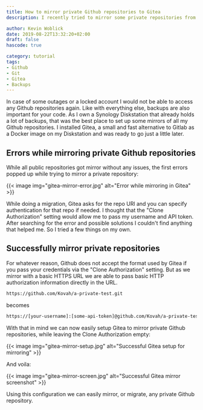 ```yaml
---
title: How to mirror private Github repositories to Gitea
description: I recently tried to mirror some private repositories from Github to my local Gitea setup which led to some errors. Here's how to do it.

author: Kevin Woblick
date: 2019-08-22T13:32:20+02:00
draft: false
hascode: true

category: tutorial
tags:
- Github
- Git
- Gitea
- Backups
---
```


In case of some outages or a locked account I would not be able to access any Github repositories again. Like with everything else, backups are also important for your code. As I own a Synology Diskstation that already holds a lot of backups, that was the best place to set up some mirrors of all my Github repositories. I installed Gitea, a small and fast alternative to Gitlab as a Docker image on my Diskstation and was ready to go just a little later.


## Errors while mirroring private Github repositories

While all public repositories got mirror without any issues, the first errors popped up while trying to mirror a private repository:

{{< image img="gitea-mirror-error.jpg" alt="Error while mirroring in Gitea" >}}

While doing a migration, Gitea asks for the repo URl and you can specify authentication for that repo if needed. I thought that the "Clone Authorization" setting would allow me to pass my username and API token. After searching for the error and possible solutions I couldn't find anything that helped me. So I tried a few things on my own.


## Successfully mirror private repositories

For whatever reason, Github does not accept the format used by Gitea if you pass your credentials via the "Clone Authorization" setting. But as we mirror with a basic HTTPS URL we are able to pass basic HTTP authorization information directly in the URL. 

```bash
https://github.com/Kovah/a-private-test.git
```
becomes
```bash
https://[your-username]:[some-api-token]@github.com/Kovah/a-private-test.git
```

With that in mind we can now easily setup Gitea to mirror private Github repositories, while leaving the Clone Authorization empty:

{{< image img="gitea-mirror-setup.jpg" alt="Successful Gitea setup for mirroring" >}}

And voila:

{{< image img="gitea-mirror-screen.jpg" alt="Successful Gitea mirror screenshot" >}}

Using this configuration we can easily mirror, or migrate, any private Github repository.
